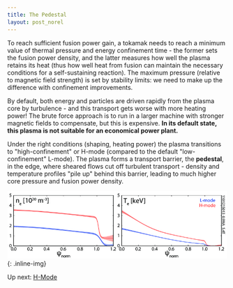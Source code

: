 ```yaml
---
title: The Pedestal
layout: post_norel
---
```


<p>To reach sufficient fusion power gain, a tokamak needs to reach a minimum value of thermal pressure and energy confinement time - the former sets the fusion power density, and the latter measures how well the plasma retains its heat (thus how well heat from fusion can maintain the necessary conditions for a self-sustaining reaction).
The maximum pressure (relative to magnetic field strength) is set by stability limits: we need to make up the difference with confinement improvements.</p>

<p>By default, both energy and particles are driven rapidly from the plasma core by turbulence - and this transport gets worse with more heating power!
The brute force approach is to run in a larger machine with stronger magnetic fields to compensate, but this is expensive.  <strong>In its default state, this plasma is not suitable for an economical power plant.</strong></p>

<p>Under the right conditions (shaping, heating power) the plasma transitions to "high-confinement" or H-mode (compared to the default "low-confinement" L-mode).
The plasma forms a transport barrier, the <strong>pedestal</strong>, in the edge, where sheared flows cut off turbulent transport - density and temperature profiles "pile up" behind this barrier, leading to much higher core pressure and fusion power density.</p>

![pedestal](/images/fusionprimer/prof_L_H.jpg){: .inline-img}

Up next: [H-Mode](/pages/fusionprimer/hmode)